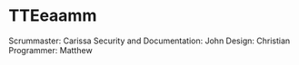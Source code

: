 # TTEeaamm
Scrummaster: Carissa
Security and Documentation: John
Design: Christian
Programmer: Matthew